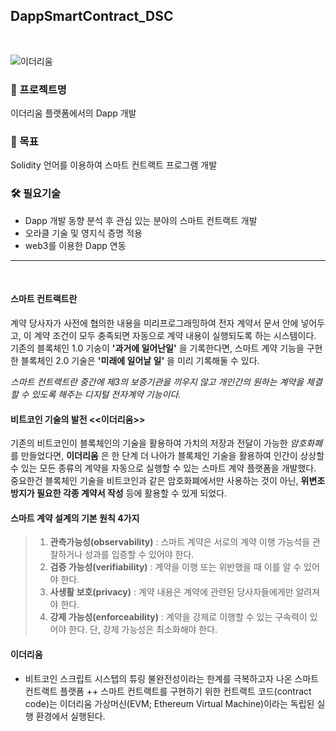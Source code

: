 ## DappSmartContract_DSC

<br />

![이더리움](https://user-images.githubusercontent.com/70872563/148680784-6a1dacb1-8f39-4f41-9b48-3a6c6c20e82a.png)

### 🚀 프로젝트명

이더리움 플랫폼에서의 Dapp 개발

### 🏁 목표

Solidity 언어를 이용하여 스마트 컨트랙트 프로그램 개발

### 🛠️ 필요기술

- Dapp 개발 동향 분석 후 관심 있는 분야의 스마트 컨트랙트 개발
- 오라클 기술 및 영지식 증명 적용
- web3를 이용한 Dapp 연동

---

<br />

#### 스마트 컨트랙트란

계약 당사자가 사전에 협의한 내용을 미리프로그래밍하여 전자 계약서 문서 안에 넣어두고, 이 계약 조건이 모두 충족되면 자동으로 계약 내용이 실행되도록 하는 시스템이다. 기존의 블록체인 1.0 기숭이 **'과거에 일어난일'** 을 기록한다면, 스마트 계약 기능을 구현한 블록체인 2.0 기술은 **'미래에 일어날 일'** 을 미리 기록해둘 수 있다.

_스마트 컨트랙트란 중간에 제3의 보증기관을 끼우지 않고 개인간의 원하는 계약을 체결할 수 있도록 해주는 디지털 전자계약 기능이다._

#### 비트코인 기술의 발전 <<이더리움>>

기존의 비트코인이 블록체인의 기술을 활용하여 가치의 저장과 전달이 가능한 _암호화폐_ 를 만들었다면, **이더리움** 은 한 단계 더 나아가 블록체인 기술을 활용하여 인간이 상상할 수 있는 모든 종류의 계약을 자동으로 실행할 수 있는 스마트 계약 플랫폼을 개발했다. 중요한건 블록체인 기술을 비트코인과 같은 암호화폐에서만 사용하는 것이 아닌, **위변조 방지가 필요한 각종 계약서 작성** 등에 활용할 수 있게 되었다.

#### 스마트 계약 설계의 기본 원칙 4가지

> 1.  **관측가능성(observability)** : 스마트 계약은 서로의 계약 이행 가능석을 관찰하거나 성과를 입증할 수 있어야 한다.
> 2.  **검증 가능성(verifiability)** : 계약을 이행 또는 위반했을 때 이를 알 수 있어야 한다.
> 3.  **사생활 보호(privacy)** : 계약 내용은 계약에 관련된 당사자들에게만 알려져야 한다.
> 4.  **강제 가능성(enforceability)** : 계약을 강제로 이행할 수 있는 구속력이 있어야 한다. 단, 강제 가능성은 최소화해야 한다.

#### 이더리움

- 비트코인 스크립트 시스텝의 튜링 불완전성이라는 한계를 극복하고자 나온 스마트 컨트랙트 플랫폼
  ++ 스마트 컨트랙트를 구현하기 위한 컨트랙트 코드(contract code)는 이더리움 가상머신(EVM; Ethereum Virtual Machine)이라는 독립된 실행 환경에서 실행된다.
